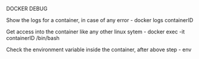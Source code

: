 DOCKER DEBUG

Show the logs for a container, in case of any error
    - docker logs containerID

Get access into the container like any other linux sytem
    - docker exec -it containerID /bin/bash

Check the environment variable inside the container, after above step
    - env  
